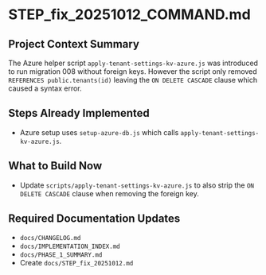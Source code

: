 # STEP_fix_20251012_COMMAND.md

## Project Context Summary
The Azure helper script `apply-tenant-settings-kv-azure.js` was introduced to run migration 008 without foreign keys. However the script only removed `REFERENCES public.tenants(id)` leaving the `ON DELETE CASCADE` clause which caused a syntax error.

## Steps Already Implemented
- Azure setup uses `setup-azure-db.js` which calls `apply-tenant-settings-kv-azure.js`.

## What to Build Now
- Update `scripts/apply-tenant-settings-kv-azure.js` to also strip the `ON DELETE CASCADE` clause when removing the foreign key.

## Required Documentation Updates
- `docs/CHANGELOG.md`
- `docs/IMPLEMENTATION_INDEX.md`
- `docs/PHASE_1_SUMMARY.md`
- Create `docs/STEP_fix_20251012.md`
